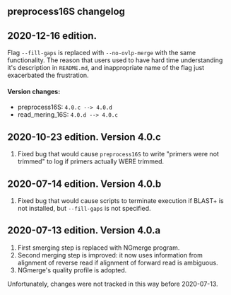 ## preprocess16S changelog

## 2020-12-16 edition.

Flag `--fill-gaps` is replaced with `--no-ovlp-merge` with the same functionality. The reason that users used to have hard time understanding it's description in `README.md`, and inappropriate name of the flag just exacerbated the frustration.

#### Version changes:

- preprocess16S: `4.0.c --> 4.0.d`
- read_mering_16S: `4.0.d --> 4.0.c`

## 2020-10-23 edition. Version 4.0.c

1. Fixed bug that would cause `preprocess16S` to write "primers were not trimmed" to log if primers actually WERE trimmed.

## 2020-07-14 edition. Version 4.0.b

1. Fixed bug that would cause scripts to terminate execution if BLAST+ is not installed, but `--fill-gaps` is not specified.

## 2020-07-13 edition. Version 4.0.a

1. First smerging step is replaced with NGmerge program.
2. Second merging step is improved: it now uses information from alignment of reverse read if alignment of forward read is ambiguous.
3. NGmerge's quality profile is adopted.

Unfortunately, changes were not tracked in this way before 2020-07-13.